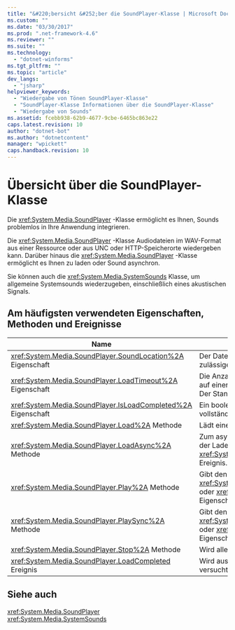 ```yaml
---
title: "&#220;bersicht &#252;ber die SoundPlayer-Klasse | Microsoft Docs"
ms.custom: ""
ms.date: "03/30/2017"
ms.prod: ".net-framework-4.6"
ms.reviewer: ""
ms.suite: ""
ms.technology: 
  - "dotnet-winforms"
ms.tgt_pltfrm: ""
ms.topic: "article"
dev_langs: 
  - "jsharp"
helpviewer_keywords: 
  - "Wiedergabe von Tönen SoundPlayer-Klasse"
  - "SoundPlayer-Klasse Informationen über die SoundPlayer-Klasse"
  - "Wiedergabe von Sounds"
ms.assetid: fcebb938-62b9-4677-9cbe-6465bc863e22
caps.latest.revision: 10
author: "dotnet-bot"
ms.author: "dotnetcontent"
manager: "wpickett"
caps.handback.revision: 10
---
```

# &#220;bersicht &#252;ber die SoundPlayer-Klasse
Die <xref:System.Media.SoundPlayer> -Klasse ermöglicht es Ihnen, Sounds problemlos in Ihre Anwendung integrieren.  
  
 Die <xref:System.Media.SoundPlayer> -Klasse Audiodateien im WAV-Format aus einer Ressource oder aus UNC oder HTTP-Speicherorte wiedergeben kann. Darüber hinaus die <xref:System.Media.SoundPlayer> -Klasse ermöglicht es Ihnen zu laden oder Sound asynchron.  
  
 Sie können auch die <xref:System.Media.SystemSounds> Klasse, um allgemeine Systemsounds wiederzugeben, einschließlich eines akustischen Signals.  
  
## <a name="commonly-used-properties-methods-and-events"></a>Am häufigsten verwendeten Eigenschaften, Methoden und Ereignisse  
  
|Name|Beschreibung|  
|----------|-----------------|  
|<xref:System.Media.SoundPlayer.SoundLocation%2A> Eigenschaft|Der Dateipfad oder die Webadresse des Sounds. Die zulässigen Werte möglich UNC oder HTTP.|  
|<xref:System.Media.SoundPlayer.LoadTimeout%2A> Eigenschaft|Die Anzahl der Millisekunden, die das Programm wartet auf einen Sound vor dem Laden eine Ausnahme auslöst. Der Standardwert ist 10 Sekunden.|  
|<xref:System.Media.SoundPlayer.IsLoadCompleted%2A> Eigenschaft|Ein boolescher Wert, der angibt, ob der Sound vollständig geladen wurde.|  
|<xref:System.Media.SoundPlayer.Load%2A> Methode|Lädt einen Sound synchron aus.|  
|<xref:System.Media.SoundPlayer.LoadAsync%2A> Methode|Zum asynchronen Laden eines Sounds beginnt. Wenn der Ladevorgang abgeschlossen ist, löst es das <xref:System.Media.SoundPlayer.OnLoadCompleted%2A> Ereignis.|  
|<xref:System.Media.SoundPlayer.Play%2A> Methode|Gibt den Sound gemäß der <xref:System.Media.SoundPlayer.SoundLocation%2A> oder <xref:System.Media.SoundPlayer.Stream%2A> Eigenschaft in einem neuen Thread.|  
|<xref:System.Media.SoundPlayer.PlaySync%2A> Methode|Gibt den Sound gemäß der <xref:System.Media.SoundPlayer.SoundLocation%2A> oder <xref:System.Media.SoundPlayer.Stream%2A> Eigenschaft im aktuellen Thread.|  
|<xref:System.Media.SoundPlayer.Stop%2A> Methode|Wird alle aktuell wiedergegebenen Sounds beendet.|  
|<xref:System.Media.SoundPlayer.LoadCompleted> Ereignis|Wird ausgelöst, nachdem das Laden eines Sounds versucht wird.|  
  
## <a name="see-also"></a>Siehe auch  
 <xref:System.Media.SoundPlayer>   
 <xref:System.Media.SystemSounds>
